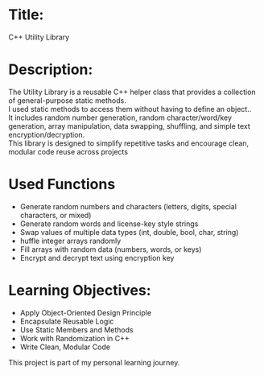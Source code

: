 # Title:
C++ Utility Library

# Description:
The Utility Library is a reusable C++ helper class that provides a collection of general-purpose static methods.<br>
I used static methods to access them without having to define an object..<br>
It includes random number generation, random character/word/key generation, array manipulation, data swapping, shuffling, and simple text encryption/decryption.<br>
This library is designed to simplify repetitive tasks and encourage clean, modular code reuse across projects<br>

# Used Functions
 - Generate random numbers and characters (letters, digits, special characters, or mixed)
 -  Generate random words and license-key style strings
 -  Swap values of multiple data types (int, double, bool, char, string)
 -  huffle integer arrays randomly
 -  Fill arrays with random data (numbers, words, or keys)
 -  Encrypt and decrypt text using encryption key

# Learning Objectives:
- Apply Object-Oriented Design Principle
- Encapsulate Reusable Logic
- Use Static Members and Methods
- Work with Randomization in C++
- Write Clean, Modular Code

This project is part of my personal learning journey.

